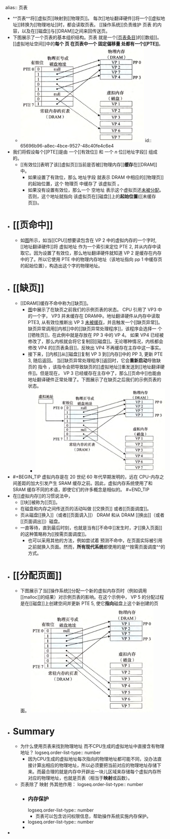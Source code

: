 alias:: 页表

- ^^页表^^将[[虚拟页]]映射到[[物理页]]。
  每次[[地址翻译硬件]]将一个[[虚拟地址]]转换为[[物理地址]]时，都会读取页表。
  [[操作系统]]负责维护 页表 的内容，以及在[[磁盘]]与[[DRAM]]之间来回传送页。
- 下图展示了一个页表的基本组织结构。页表 就是一个[[页表条目]](PTE)的[[数组]]。[[虚拟地址空间]]中的**每个 页 在页表中一个 固定偏移量 处都有一个[[PTE]]**。
	- ![image.png](../assets/image_1701359498580_0.png)
	  id:: 65696b96-a8ec-4bce-9527-48c40fe4c6e4
- 我们将假设每个[[PTE]]是由 一个[[有效位]] 和 一个 $n$ 位[[地址字段]] 组成的。
	- [[有效位]]表明了该[[虚拟页]]当前是否被[[物理内存]]**缓存**在[[DRAM]]中。
		- 如果设置了有效位，那么 地址字段 就表示 DRAM 中相应的[[物理页]]的起始位置，这个 物理页 中缓存了 该虚拟页 。
		- 如果没有设置有效位，那么一个 空地址 表示这个虚拟页还[未被分配]([[未分配页]])。
		  否则，这个地址就指向 该虚拟页在[[磁盘]]上的**起始位置**([[未缓存页]])。
- # [[页命中]]
	- 如[图](((65696b96-a8ec-4bce-9527-48c40fe4c6e4)))所示，如当[[CPU]]想要读包含在 VP 2 中的虚拟内存的一个字时,  [[地址翻译硬件]]将 虚拟地址 作为一个索引来定位 PTE 2, 并从内存中读取它。因为设置了有效位，那么地址翻译硬件就知道 VP 2 是缓存在内存中的了。所以它使用 PTE 中的物理内存地址（该地址指向 pp 1 中缓存页的起始位置），构造出这个字的物理地址。
- # [[缺页]]
	- [[DRAM]]缓存不命中称为[[缺页]]。
		- [图](((65696b96-a8ec-4bce-9527-48c40fe4c6e4)))中展示了在缺页之前我们的示例页表的状态。 
		  CPU 引用了 VP3 中的一个字， VP3 并未缓存在 DRAM中。地址翻译硬件从内存中读取 PTE3, 从有效位推断出 VP 3 [未被缓存]([[未缓存页]])，并且触发一个[[缺页异常]]。缺页异常调用[[内核]]中的[[缺页异常处理程序]]，该程序会选择一 个[[牺牲页]]，在此例中就是存放在 PP 3 中的 VP 4。
		  如果 VP4 已经被修改了，那么内核就会将它复制回[[磁盘]]。无论哪种情况，内核都会修改 VP4 的[[页表条目]]，反映出 VP4 不再缓存在主存中这一事实。
		- 接下来，[[内核]]从[[磁盘]]复制 VP 3 到[[内存]]中的 PP 3, 更新 PTE 3, 随后返回。
		  当[[缺页异常处理程序]]返回时，它会**重新启动**导致缺页的 指令 ，该指令会把导致缺页的[[虚拟地址]]重发送到[[地址翻译硬件]]。但是现在， VP 3 已经缓存在主存中了，那么[[页命中]]也能由地址翻译硬件正常处理了。下图展示了在缺页之后我们的示例页表的状态。
			- ![image.png](../assets/image_1701408429782_0.png)
- #+BEGIN_TIP
  虚拟内存是在 20 世纪 60 年代早期发明的，远在 CPU-内存之间差距的加大引发产生 SRAM 缓存之前。因此，虚拟内存系统使用了和 SRAM 缓存不同的术语，即使它们的许多概念是相似的。
  #+END_TIP
- 在[[虚拟内存]]的习惯说法中，
	- [[块]]被称为[[页]]。
	- 在磁盘和内存之间传送页的活动叫做 [[交换页]] 或者[[页面调度]]。
	- 页从磁盘[[换入]]（或者[[页面调入]]） DRAM 和从 DRAM [[换出]]（或者[[页面调出]]）磁盘。
	- 一直等待，直到最后时刻，也就是当有[[不命中]]发生时，才[[换入页面]]的这种策略称为[[按需页面调度]]。
		- 也可以采用其他的方法，例如尝试着 预测不命中，在页面实际被引用之前就换入页面。然而，**所有现代系统**都使用的是^^按需页面调度^^的方式。
- # [[分配页面]]
	- 下图展示了当[[操作系统]]分配一个新的虚拟内存页时（例如调用[[malloc]]的结果）对示例页表的影响。在这个示例中， VP 5 的分配过程是在[[磁盘]]上创建空间并更新 PTE 5, 使它**指向**磁盘上这个新创建的页面。
	  ![image.png](../assets/image_1701409917875_0.png)
- # Summary
	- 为什么使用页表来找到物理地址 而不CPU生成的虚拟地址中直接含有物理地址？
	  logseq.order-list-type:: number
		- 因为CPU生成的虚拟地址每次指向的物理地址都可能不同，没办法直接计算出相应的物理地址，所以必须要把当前对应的物理地址存储下来。而最合理的就是内存中开辟出一块儿区域来存储每个虚拟内存所对应的物理地址，也就是页表（相当于**映射**或函数）。
	- 页表除了 映射 外其他作用：
	  logseq.order-list-type:: number
		- ### **内存保护**
		  logseq.order-list-type:: number
			- 页表可以包含访问权限信息，帮助操作系统实施内存保护。
		- logseq.order-list-type:: number
		-
-